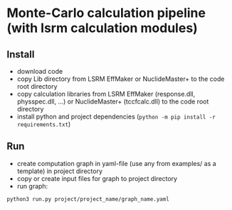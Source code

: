 # Monte-Carlo calculation pipeline (with lsrm calculation modules)

## Install

- download code
- copy Lib directory from LSRM EffMaker or NuclideMaster+ to the code root directory
- copy calculation libraries from LSRM EffMaker (response.dll, physspec.dll, ...) or NuclideMaster+ (tccfcalc.dll) to the code root directory
- install python and project dependencies (`python -m pip install -r requirements.txt`)


## Run

- create computation graph in yaml-file (use any from examples/ as a template) in project directory
- copy or create input files for graph to project directory
- run graph:
```
python3 run.py project/project_name/graph_name.yaml
```
